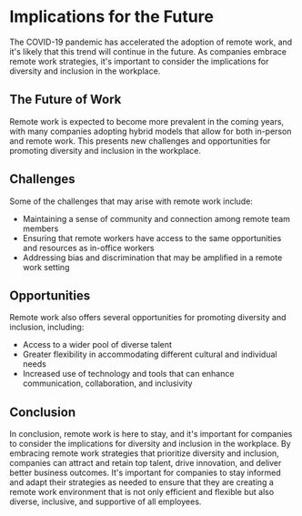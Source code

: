 # Implications for the Future

The COVID-19 pandemic has accelerated the adoption of remote work, and it's likely that this trend will continue in the future. As companies embrace remote work strategies, it's important to consider the implications for diversity and inclusion in the workplace.

The Future of Work
------------------

Remote work is expected to become more prevalent in the coming years, with many companies adopting hybrid models that allow for both in-person and remote work. This presents new challenges and opportunities for promoting diversity and inclusion in the workplace.

Challenges
----------

Some of the challenges that may arise with remote work include:

* Maintaining a sense of community and connection among remote team members
* Ensuring that remote workers have access to the same opportunities and resources as in-office workers
* Addressing bias and discrimination that may be amplified in a remote work setting

Opportunities
-------------

Remote work also offers several opportunities for promoting diversity and inclusion, including:

* Access to a wider pool of diverse talent
* Greater flexibility in accommodating different cultural and individual needs
* Increased use of technology and tools that can enhance communication, collaboration, and inclusivity

Conclusion
----------

In conclusion, remote work is here to stay, and it's important for companies to consider the implications for diversity and inclusion in the workplace. By embracing remote work strategies that prioritize diversity and inclusion, companies can attract and retain top talent, drive innovation, and deliver better business outcomes. It's important for companies to stay informed and adapt their strategies as needed to ensure that they are creating a remote work environment that is not only efficient and flexible but also diverse, inclusive, and supportive of all employees.
